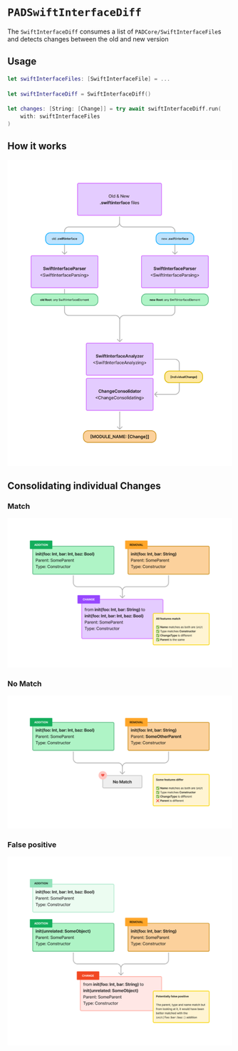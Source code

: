 # ``PADSwiftInterfaceDiff``

The ``SwiftInterfaceDiff`` consumes a list of ``PADCore/SwiftInterfaceFile``s and detects changes between the old and new version

## Usage

```swift
let swiftInterfaceFiles: [SwiftInterfaceFile] = ...

let swiftInterfaceDiff = SwiftInterfaceDiff()

let changes: [String: [Change]] = try await swiftInterfaceDiff.run(
    with: swiftInterfaceFiles
)
```

## How it works
![SwiftInterfaceDiff](SwiftInterfaceDiff.png)

## Consolidating individual Changes
### Match
![False positive](ChangeConsolidator_Match.png)
### No Match
![False positive](ChangeConsolidator_NoMatch.png)
### False positive
![False positive](ChangeConsolidator_FalsePositive.png)
